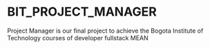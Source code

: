 # BIT_PROJECT_MANAGER
Project Manager is  our final project to achieve the Bogota Institute of Technology courses of developer fullstack MEAN
